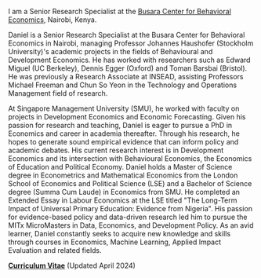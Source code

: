 I am a Senior Research Specialist at the [Busara Center for Behavioral Economics](https://www.busara.global), Nairobi, Kenya.

Daniel is a Senior Research Specialist at the Busara Center for Behavioral Economics in Nairobi, managing Professor Johannes Haushofer (Stockholm University)'s academic projects in the fields of Behavioural and Development Economics. He has worked with researchers such as Edward Miguel (UC Berkeley), Dennis Egger (Oxford) and Toman Barsbai (Bristol). He was previously a Research Associate at INSEAD, assisting Professors Michael Freeman and Chun So Yeon in the Technology and Operations Management field of research. 

At Singapore Management University (SMU), he worked with faculty on projects in Development Economics and Economic Forecasting. Given his passion for research and teaching, Daniel is eager to pursue a PhD in Economics and career in academia thereafter. Through his research, he hopes to generate sound empirical evidence that can inform policy and academic debates. His current research interest is in Development Economics and its intersection with Behavioural Economics, the Economics of Education and Political Economy.
Daniel holds a Master of Science degree in Econometrics and Mathematical Economics from the London School of Economics and Political Science (LSE) and a Bachelor of Science degree (Summa Cum Laude) in Economics from SMU. He completed an Extended Essay in Labour Economics at the LSE titled "The Long-Term Impact of Universal Primary Education: Evidence from Nigeria". His passion for evidence-based policy and data-driven research led him to pursue the MITx MicroMasters in Data, Economics, and Development Policy. As an avid learner, Daniel constantly seeks to acquire new knowledge and skills through courses in Economics, Machine Learning, Applied Impact Evaluation and related fields.

__[Curriculum Vitae](/pdf/Daniel_Han_CV.pdf")__ (Updated April 2024)
